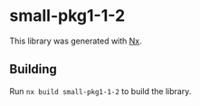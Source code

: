 # small-pkg1-1-2

This library was generated with [Nx](https://nx.dev).

## Building

Run `nx build small-pkg1-1-2` to build the library.
